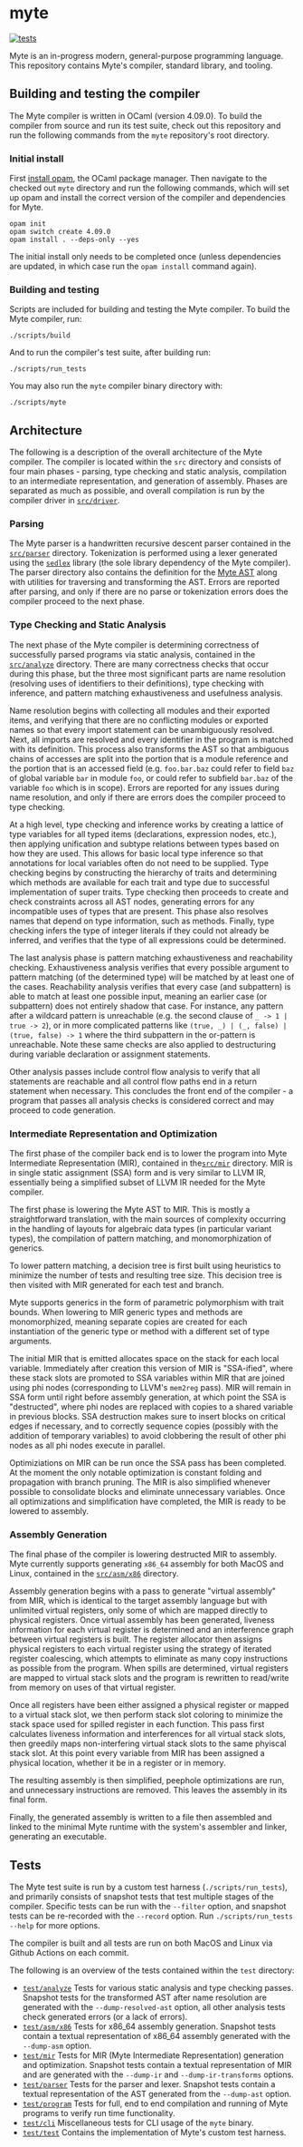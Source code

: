 # myte
[![tests](https://github.com/Hans-Halverson/myte/actions/workflows/ci.yml/badge.svg)](https://github.com/Hans-Halverson/myte/actions/workflows/ci.yml)

Myte is an in-progress modern, general-purpose programming language. This repository contains Myte's compiler, standard library, and tooling.

## Building and testing the compiler

The Myte compiler is written in OCaml (version 4.09.0). To build the compiler from source and run its test suite, check out this repository and run the following commands from the `myte` repository's root directory.

### Initial install

First [install opam](https://opam.ocaml.org/doc/Install.html), the OCaml package manager. Then navigate to the checked out `myte` directory and run the following commands, which will set up opam and install the correct version of the compiler and dependencies for Myte.

```
opam init
opam switch create 4.09.0
opam install . --deps-only --yes
```

The initial install only needs to be completed once (unless dependencies are updated, in which case run the `opam install` command again).

### Building and testing

Scripts are included for building and testing the Myte compiler. To build the Myte compiler, run:

```
./scripts/build
```

And to run the compiler's test suite, after building run:

```
./scripts/run_tests
```

You may also run the `myte` compiler binary directory with:

```
./scripts/myte
```

## Architecture

The following is a description of the overall architecture of the Myte compiler. The compiler is located within the `src` directory and consists of four main phases - parsing, type checking and static analysis, compilation to an intermediate representation, and generation of assembly. Phases are separated as much as possible, and overall compilation is run by the compiler driver in [`src/driver`](src/driver).

### Parsing

The Myte parser is a handwritten recursive descent parser contained in the [`src/parser`](src/parser) directory. Tokenization is performed using a lexer generated using the [`sedlex`](https://github.com/ocaml-community/sedlex) library (the sole library dependency of the Myte compiler). The parser directory also contains the definition for the [Myte AST](src/parser/ast.ml) along with utilities for traversing and transforming the AST. Errors are reported after parsing, and only if there are no parse or tokenization errors does the compiler proceed to the next phase.

### Type Checking and Static Analysis

The next phase of the Myte compiler is determining correctness of successfully parsed programs via static analysis, contained in the [`src/analyze`](src/analyze) directory. There are many correctness checks that occur during this phase, but the three most significant parts are name resolution (resolving uses of identifiers to their definitions), type checking with inference, and pattern matching exhaustiveness and usefulness analysis.

Name resolution begins with collecting all modules and their exported items, and verifying that there are no conflicting modules or exported names so that every import statement can be unambiguously resolved. Next, all imports are resolved and every identifier in the program is matched with its definition. This process also transforms the AST so that ambiguous chains of accesses are split into the portion that is a module reference and the portion that is an accessed field (e.g. `foo.bar.baz` could refer to field `baz` of global variable `bar` in module `foo`, or could refer to subfield `bar.baz` of the variable `foo` which is in scope). Errors are reported for any issues during name resolution, and only if there are errors does the compiler proceed to type checking.

At a high level, type checking and inference works by creating a lattice of type variables for all typed items (declarations, expression nodes, etc.), then applying unification and subtype relations between types based on how they are used. This allows for basic local type inference so that annotations for local variables often do not need to be supplied. Type checking begins by constructing the hierarchy of traits and determining which methods are available for each trait and type due to successful implementation of super traits. Type checking then proceeds to create and check constraints across all AST nodes, generating errors for any incompatible uses of types that are present. This phase also resolves names that depend on type information, such as methods. Finally, type checking infers the type of integer literals if they could not already be inferred, and verifies that the type of all expressions could be determined.

The last analysis phase is pattern matching exhaustiveness and reachability checking. Exhaustiveness analysis verifies that every possible argument to pattern matching (of the determined type) will be matched by at least one of the cases. Reachability analysis verifies that every case (and subpattern) is able to match at least one possible input, meaning an earlier case (or subpattern) does not entirely shadow that case. For instance, any pattern after a wildcard pattern is unreachable (e.g. the second clause of `_ -> 1 | true -> 2`), or in more complicated patterns like `(true, _) | (_, false) | (true, false) -> 1` where the third subpattern in the or-pattern is unreachable. Note these same checks are also applied to destructuring during variable declaration or assignment statements.

Other analysis passes include control flow analysis to verify that all statements are reachable and all control flow paths end in a return statement when necessary. This concludes the front end of the compiler - a program that passes all analysis checks is considered correct and may proceed to code generation.

### Intermediate Representation and Optimization

The first phase of the compiler back end is to lower the program into Myte Intermediate Representation (MIR), contained in the[`src/mir`](src/mir) directory. MIR is in single static assignment (SSA) form and is very similar to LLVM IR, essentially being a simplified subset of LLVM IR needed for the Myte compiler.

The first phase is lowering the Myte AST to MIR. This is mostly a straightforward translation, with the main sources of complexity occurring in the handling of layouts for algebraic data types (in particular variant types), the compilation of pattern matching, and monomorphization of generics.

To lower pattern matching, a decision tree is first built using heuristics to minimize the number of tests and resulting tree size. This decision tree is then visited with MIR generated for each test and branch.

Myte supports generics in the form of parametric polymorphism with trait bounds. When lowering to MIR generic types and methods are monomorphized, meaning separate copies are created for each instantiation of the generic type or method with a different set of type arguments.

The initial MIR that is emitted allocates space on the stack for each local variable. Immediately after creation this version of MIR is "SSA-ified", where these stack slots are promoted to SSA variables within MIR that are joined using phi nodes (corresponding to LLVM's `mem2reg` pass). MIR will remain in SSA form until right before assembly generation, at which point the SSA is "destructed", where phi nodes are replaced with copies to a shared variable in previous blocks. SSA destruction makes sure to insert blocks on critical edges if necessary, and to correctly sequence copies (possibly with the addition of temporary variables) to avoid clobbering the result of other phi nodes as all phi nodes execute in parallel.

Optimiziations on MIR can be run once the SSA pass has been completed. At the moment the only notable optimization is constant folding and propagation with branch pruning. The MIR is also simplified whenever possible to consolidate blocks and eliminate unnecessary variables. Once all optimizations and simplification have completed, the MIR is ready to be lowered to assembly.

### Assembly Generation

The final phase of the compiler is lowering destructed MIR to assembly. Myte currently supports generating `x86_64` assembly for both MacOS and Linux, contained in the [`src/asm/x86`](src/asm/x86) directory.

Assembly generation begins with a pass to generate "virtual assembly" from MIR, which is identical to the target assembly language but with unlimited virtual registers, only some of which are mapped directly to physical registers. Once virtual assembly has been generated, liveness information for each virtual register is determined and an interference graph between virtual registers is built. The register allocator then assigns physical registers to each virtual register using the strategy of iterated register coalescing, which attempts to eliminate as many copy instructions as possible from the program. When spills are determined, virtual registers are mapped to virtual stack slots and the program is rewritten to read/write from memory on uses of that virtual register.

Once all registers have been either assigned a physical register or mapped to a virtual stack slot, we then perform stack slot coloring to minimize the stack space used for spilled register in each function. This pass first calculates liveness information and interferences for all virtual stack slots, then greedily maps non-interfering virtual stack slots to the same phyiscal stack slot. At this point every variable from MIR has been assigned a physical location, whether it be in a register or in memory.

The resulting assembly is then simplified, peephole optimizations are run, and unnecessary instructions are removed. This leaves the assembly in its final form.

Finally, the generated assembly is written to a file then assembled and linked to the minimal Myte runtime with the system's assembler and linker, generating an executable.

## Tests

The Myte test suite is run by a custom test harness (`./scripts/run_tests`), and primarily consists of snapshot tests that test multiple stages of the compiler. Specific tests can be run with the `--filter` option, and snapshot tests can be re-recorded with the `--record` option. Run `./scripts/run_tests --help` for more options.

The compiler is built and all tests are run on both MacOS and Linux via Github Actions on each commit.

The following is an overview of the tests contained within the `test` directory:

- [`test/analyze`](test/analyze) Tests for various static analysis and type checking passes. Snapshot tests for the transformed AST after name resolution are generated with the `--dump-resolved-ast` option, all other analysis tests check generated errors (or a lack of errors).
- [`test/asm/x86`](test/asm/x86) Tests for x86_64 assembly generation. Snapshot tests contain a textual representation of x86_64 assembly generated with the `--dump-asm` option.
- [`test/mir`](test/mir) Tests for MIR (Myte Intermediate Representation) generation and optimization. Snapshot tests contain a textual representation of MIR and are generated with the `--dump-ir` and `--dump-ir-transforms` options.
- [`test/parser`](test/parser) Tests for the parser and lexer. Snapshot tests contain a textual representation of the AST generated from the `--dump-ast` option.
- [`test/program`](test/program) Tests for full, end to end compilation and running of Myte programs to verify run time functionality.
- [`test/cli`](test/cli) Miscellaneous tests for CLI usage of the `myte` binary.
- [`test/test`](test/test) Contains the implementation of Myte's custom test harness.
